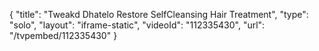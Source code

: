 {
    "title": "Tweakd Dhatelo Restore SelfCleansing Hair Treatment",
    "type": "solo",
    "layout": "iframe-static",
    "videoId": "112335430",
    "url": "\/tvpembed\/112335430"
}